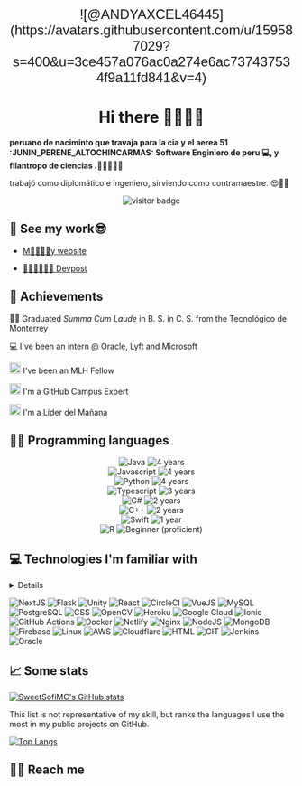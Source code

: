 <p style="text-align: center; font-family: 'Arial', sans-serif; font-size: 24px;">
    ![@ANDYAXCEL46445](https://avatars.githubusercontent.com/u/159587029?s=400&u=3ce457a076ac0a274e6ac737437534f9a11fd841&v=4)
</p>



<h1 align="center">
  Hi there 🐱‍👤🐱‍🏍
</h1>

**peruano de naciminto que travaja para la cia y el aerea 51  :JUNIN_PERENE_ALTOCHINCARMAS: Software Enginiero de peru  💻, y filantropo de ciencias .🤣😂😂😊💕**

trabajó como diplomático e ingeniero, sirviendo como contramaestre. 😎🎉👏

<p align="center">
  <img src="https://visitor-badge.laobi.icu/badge?page_id=sweetsofimc.sweetsofimc" alt="visitor badge"/>
</p>

## 💼 See my work😎

- [ M🐱‍👤🐱‍🏍y website](https://gnulahd.nu/)

- [📁🐱‍👤🐱‍🏍🎶 Devpost](https://github.com/ANDYAXCEL46445)

## 🚀 Achievements

👩‍🎓 Graduated *Summa Cum Laude* in B. S. in C. S. from the Tecnológico de Monterrey

💻 I've been an intern @ Oracle, Lyft and Microsoft
  
[<img src="https://user-images.githubusercontent.com/7455707/136626398-7fa3c90b-3f02-4739-8bb9-54312c2030d9.png" width="20" height="20" />](https://fellowship.mlh.io/) I've been an MLH Fellow

[<img src="https://user-images.githubusercontent.com/7455707/136626260-a3b5d820-6f8a-4f04-a5d3-fab0aae6b776.png" width="20" height="20" />](https://education.github.com/) I'm a GitHub Campus Expert

[<img src="https://user-images.githubusercontent.com/7455707/136626898-4b43a110-89f7-40be-bb9e-d98e572ac46b.png" width="20" height="20" />](http://lideresdelmanana.itesm.mx/) I'm a Líder del Mañana

## 👩‍💻 Programming languages
<p align="center">


<img src="https://img.shields.io/badge/Java-ED8B00?style=for-the-badge&logo=java&logoColor=white" alt="Java" />
<img src="https://img.shields.io/badge/4%20years-69b34c?style=for-the-badge" alt="4 years" />
<br/>
<img src="https://img.shields.io/badge/JavaScript-323330?style=for-the-badge&logo=javascript&logoColor=F7DF1E" alt="Javascript" />
<img src="https://img.shields.io/badge/4%20years-69b34c?style=for-the-badge" alt="4 years" />
<br/>
<img src="https://img.shields.io/badge/Python-FFD43B?style=for-the-badge&logo=python&logoColor=blue" alt="Python" />
<img src="https://img.shields.io/badge/3%20years-acb334?style=for-the-badge" alt="4 years" />
<br/>
<img src="https://shields.io/badge/TypeScript-3178C6?logo=TypeScript&logoColor=FFF&style=for-the-badge" alt="Typescript" />
<img src="https://img.shields.io/badge/3%20years-acb334?style=for-the-badge" alt="3 years" />
<br/>
<img src="https://img.shields.io/badge/C%23-9b4993?style=for-the-badge&logo=csharp&logoColor=white" alt="C#" />
<img src="https://img.shields.io/badge/2%20years-fab733?style=for-the-badge" alt="2 years" />
<br/>
<img src="https://img.shields.io/badge/C%2B%2B-00599C?style=for-the-badge&logo=c%2B%2B&logoColor=white" alt="C++" />
<img src="https://img.shields.io/badge/2%20years-fab733?style=for-the-badge" alt="2 years" />
<br/>
<img src="https://img.shields.io/badge/Swift-FA7343?style=for-the-badge&logo=swift&logoColor=whit" alt="Swift" />
<img src="https://img.shields.io/badge/1%20year-ff8e15?style=for-the-badge" alt="1 year" />
<br/>
<img src="https://img.shields.io/badge/R-276DC3?style=for-the-badge&logo=r&logoColor=white" alt="R" />
<img src="https://img.shields.io/badge/beginner%20(proficient)-ff4e11?style=for-the-badge" alt="Beginner (proficient)" />


</p>

## 💻 Technologies I'm familiar with
<details><i>I'm not an expert in all of these, I have different levels of proficiency in each one. Also, this list is not exhaustive and some skills from a given platform may be transferable to a similar platform.</i></details>

<!-- TODO
- [] Center images changing from markdown to html
-->
![NextJS](https://img.shields.io/badge/next.js-000000?style=for-the-badge&logo=nextdotjs&logoColor=white) ![Flask](https://img.shields.io/badge/Flask-000000?style=for-the-badge&logo=flask&logoColor=white) ![Unity](https://img.shields.io/badge/Unity-100000?style=for-the-badge&logo=unity&logoColor=white) ![React](https://img.shields.io/badge/React-20232A?style=for-the-badge&logo=react&logoColor=61DAFB) ![CircleCI](https://img.shields.io/badge/circleci-343434?style=for-the-badge&logo=circleci&logoColor=white) ![VueJS](https://img.shields.io/badge/Vue.js-35495E?style=for-the-badge&logo=vuedotjs&logoColor=4FC08D) ![MySQL](https://img.shields.io/badge/MySQL-005C84?style=for-the-badge&logo=mysql&logoColor=white) ![PostgreSQL](https://img.shields.io/badge/PostgreSQL-316192?style=for-the-badge&logo=postgresql&logoColor=white) ![CSS](https://img.shields.io/badge/CSS3-1572B6?style=for-the-badge&logo=css3&logoColor=white) ![OpenCV](https://img.shields.io/badge/OpenCV-27338e?style=for-the-badge&logo=OpenCV&logoColor=white) ![Heroku](https://img.shields.io/badge/Heroku-430098?style=for-the-badge&logo=heroku&logoColor=white) ![Google Cloud](https://img.shields.io/badge/Google_Cloud-4285F4?style=for-the-badge&logo=google-cloud&logoColor=white) ![Ionic](https://img.shields.io/badge/Ionic-3880FF?style=for-the-badge&logo=ionic&logoColor=white) ![GitHub Actions](https://img.shields.io/badge/GitHub_Actions-2088FF?style=for-the-badge&logo=github-actions&logoColor=white) ![Docker](https://img.shields.io/badge/Docker-2CA5E0?style=for-the-badge&logo=docker&logoColor=white) ![Netlify](https://img.shields.io/badge/Netlify-00C7B7?style=for-the-badge&logo=netlify&logoColor=white) ![Nginx](https://img.shields.io/badge/Nginx-009639?style=for-the-badge&logo=nginx&logoColor=white) ![NodeJS](https://img.shields.io/badge/Node.js-339933?style=for-the-badge&logo=nodedotjs&logoColor=white) ![MongoDB](https://img.shields.io/badge/MongoDB-4EA94B?style=for-the-badge&logo=mongodb&logoColor=white) ![Firebase](https://img.shields.io/badge/firebase-ffca28?style=for-the-badge&logo=firebase&logoColor=black) ![Linux](https://img.shields.io/badge/Linux-FCC624?style=for-the-badge&logo=linux&logoColor=black) ![AWS](https://img.shields.io/badge/Amazon_AWS-FF9900?style=for-the-badge&logo=amazonaws&logoColor=white) ![Cloudflare](https://img.shields.io/badge/Cloudflare-F38020?style=for-the-badge&logo=Cloudflare&logoColor=white) ![HTML](https://img.shields.io/badge/HTML5-E34F26?style=for-the-badge&logo=html5&logoColor=white) ![GIT](https://img.shields.io/badge/GIT-E44C30?style=for-the-badge&logo=git&logoColor=white) ![Jenkins](https://img.shields.io/badge/Jenkins-D24939?style=for-the-badge&logo=Jenkins&logoColor=white) ![Oracle](https://img.shields.io/badge/Oracle-F80000?style=for-the-badge&logo=oracle&logoColor=black)



## 📈 Some stats

[![SweetSofiMC's GitHub stats](https://github-readme-stats.vercel.app/api?username=andyaxcel&show_icons=true&theme=radical&count_private=true)](https://github.com/anuraghazra/github-readme-stats) 

This list is not representative of my skill, but ranks the languages I use the most in my public projects on GitHub.

[![Top Langs](https://github-readme-stats.vercel.app/api/top-langs/?username=andyaxcel&layout=compact)](https://github.com/anuraghazra/github-readme-stats)

## 👩‍💻 Reach me



